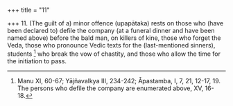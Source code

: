 +++
title = "11"

+++
11. (The guilt of a) minor offence (upapātaka) rests on those who (have been declared to) defile the company (at a funeral dinner and have been named above) before the bald man, on killers of kine, those who forget the Veda, those who pronounce Vedic texts for the (last-mentioned sinners), students [^8]  who break the vow of chastity, and those who allow the time for the initiation to pass.


[^8]:  Manu XI, 60-67; Yājñavalkya III, 234-242; Āpastamba, I, 7, 21, 12-17, 19. The persons who defile the company are enumerated above, XV, 16-18.
